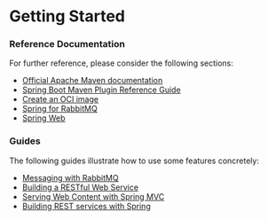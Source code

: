 # Getting Started

### Reference Documentation

For further reference, please consider the following sections:

* [Official Apache Maven documentation](https://maven.apache.org/guides/index.html)
* [Spring Boot Maven Plugin Reference Guide](https://docs.spring.io/spring-boot/docs/2.3.12.RELEASE/maven-plugin/reference/html/)
* [Create an OCI image](https://docs.spring.io/spring-boot/docs/2.3.12.RELEASE/maven-plugin/reference/html/#build-image)
* [Spring for RabbitMQ](https://docs.spring.io/spring-boot/docs/2.5.1/reference/htmlsingle/#boot-features-amqp)
* [Spring Web](https://docs.spring.io/spring-boot/docs/2.5.1/reference/htmlsingle/#boot-features-developing-web-applications)

### Guides

The following guides illustrate how to use some features concretely:

* [Messaging with RabbitMQ](https://spring.io/guides/gs/messaging-rabbitmq/)
* [Building a RESTful Web Service](https://spring.io/guides/gs/rest-service/)
* [Serving Web Content with Spring MVC](https://spring.io/guides/gs/serving-web-content/)
* [Building REST services with Spring](https://spring.io/guides/tutorials/bookmarks/)

